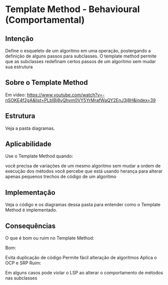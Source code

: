 # Template Method - Behavioural (Comportamental)

## Intenção

Define o esqueleto de um algoritmo em uma operação, postergando a definição de alguns passos para subclasses. O template method permite que as subclasses redefinam certos passos de um algoritmo sem mudar sua estrutura

## Sobre o Template Method

Em vídeo: https://www.youtube.com/watch?v=-nSOKE4f2gA&list=PLbIBj8vQhvm0VY5YrMrafWaQY2EnJ3j8H&index=39

## Estrutura

Veja a pasta diagramas.

## Aplicabilidade

Use o Template Method quando:

você precisa de variações de um mesmo algoritmo sem mudar a ordem de execução dos métodos
você percebe que está usando herança para alterar apenas pequenos trechos de código de um algoritmo

## Implementação

Veja o código e os diagramas dessa pasta para entender como o Template Method é implementado.

## Consequências

O que é bom ou ruim no Template Method:

Bom:

Evita duplicação de código
Permite fácil alteração de algoritmos
Aplica o OCP e SRP
Ruim:

Em alguns casos pode violar o LSP ao alterar o comportamento de métodos nas subclasses